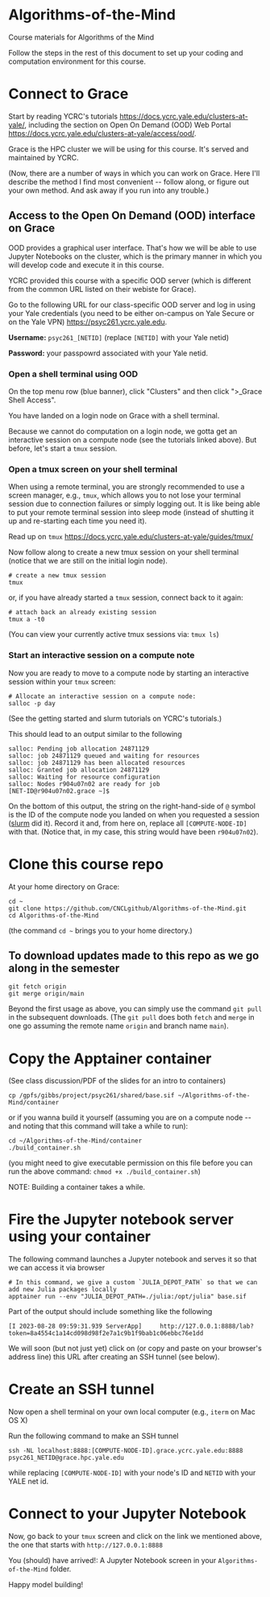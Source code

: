 # Algorithms-of-the-Mind
Course materials for Algorithms of the Mind

Follow the steps in the rest of this document to set up your coding and computation environment for this course.

# Connect to Grace

Start by reading YCRC's tutorials https://docs.ycrc.yale.edu/clusters-at-yale/, including the section on Open On Demand (OOD) Web Portal https://docs.ycrc.yale.edu/clusters-at-yale/access/ood/.

Grace is the HPC cluster we will be using for this course. It's served and maintained by YCRC. 

(Now, there are a number of ways in which you can work on Grace. Here I'll describe the method I find most convenient -- follow along, or figure out your own method. And ask away if you run into any trouble.)

## Access to the Open On Demand (OOD) interface on Grace

OOD provides a graphical user interface. That's how we will be able to use Jupyter Notebooks on the cluster, which is the primary manner in which you will develop code and execute it in this course.

YCRC provided this course with a specific OOD server (which is different from the common URL listed on their webiste for Grace).

Go to the following URL for our class-specific OOD server and log in using your Yale credentials (you need to be either on-campus on Yale Secure or on the Yale VPN) https://psyc261.ycrc.yale.edu.

**Username:** `psyc261_[NETID]` (replace `[NETID]` with your Yale netid)

**Password:** your passpowrd associated with your Yale netid. 

### Open a shell terminal using OOD

On the top menu row (blue banner), click "Clusters" and then click ">_Grace Shell Access".

You have landed on a login node on Grace with a shell terminal. 

Because we cannot do computation on a login node, we gotta get an interactive session on a compute node (see the tutorials linked above). But before, let's start a `tmux` session.

### Open a tmux screen on your shell terminal

When using a remote terminal, you are strongly recommended to use a screen manager, e.g., `tmux`, which allows you to not lose your terminal session due to connection failures or simply logging out. It is like being able to put your remote terminal session into sleep mode (instead of shutting it up and re-starting each time you need it). 

Read up on `tmux` https://docs.ycrc.yale.edu/clusters-at-yale/guides/tmux/

Now follow along to create a new tmux session on your shell terminal (notice that we are still on the initial login node).

```
# create a new tmux session
tmux
```

or, if you have already started a `tmux` session, connect back to it again:

```
# attach back an already existing session
tmux a -t0
```

(You can view your currently active tmux sessions via: `tmux ls`)

### Start an interactive session on a compute note

Now you are ready to move to a compute node by starting an interactive session within your `tmux` screen:

```
# Allocate an interactive session on a compute node:
salloc -p day
```

(See the getting started and slurm tutorials on YCRC's tutorials.)

This should lead to an output similar to the following

```
salloc: Pending job allocation 24871129
salloc: job 24871129 queued and waiting for resources
salloc: job 24871129 has been allocated resources
salloc: Granted job allocation 24871129
salloc: Waiting for resource configuration
salloc: Nodes r904u07n02 are ready for job
[NET-ID@r904u07n02.grace ~]$
```

On the bottom of this output, the string on the right-hand-side of `@` symbol is the ID of the compute node you landed on when you requested a session ([slurm](https://docs.ycrc.yale.edu/clusters-at-yale/job-scheduling/) did it). Record it and, from here on, replace all `[COMPUTE-NODE-ID]` with that. (Notice that, in my case, this string would have been `r904u07n02`).

# Clone this course repo

At your home directory on Grace:

```
cd ~
git clone https://github.com/CNCLgithub/Algorithms-of-the-Mind.git
cd Algorithms-of-the-Mind
```

(the command `cd ~` brings you to your home directory.)

## To download updates made to this repo as we go along in the semester

```
git fetch origin
git merge origin/main
```

Beyond the first usage as above, you can simply use the command `git pull` in the subsequent downloads. (The `git pull` does both `fetch` and `merge` in one go assuming the remote name `origin` and branch name `main`).

# Copy the Apptainer container 

(See class discussion/PDF of the slides for an intro to containers)

```
cp /gpfs/gibbs/project/psyc261/shared/base.sif ~/Algorithms-of-the-Mind/container
```

or if you wanna build it yourself (assuming you are on a compute node -- and noting that this command will take a while to run):

```
cd ~/Algorithms-of-the-Mind/container
./build_container.sh
```
(you might need to give executable permission on this file before you can run the above command: `chmod +x ./build_container.sh`)

NOTE: Building a container takes a while.

# Fire the Jupyter notebook server using your container 

The following command launches a Jupyter notebook and serves it so that we can access it via browser

```
# In this command, we give a custom `JULIA_DEPOT_PATH` so that we can add new Julia packages locally
apptainer run --env "JULIA_DEPOT_PATH=./julia:/opt/julia" base.sif
```

Part of the output should include something like the following

```
[I 2023-08-28 09:59:31.939 ServerApp]     http://127.0.0.1:8888/lab?token=8a4554c1a14cd098d98f2e7a1c9b1f9bab1c06ebbc76e1dd
```

We will soon (but not just yet) click on (or copy and paste on your browser's address line) this URL after creating an SSH tunnel (see below).

# Create an SSH tunnel

Now open a shell terminal on your own local computer (e.g., `iterm` on Mac OS X)

Run the following command to make an SSH tunnel

```
ssh -NL localhost:8888:[COMPUTE-NODE-ID].grace.ycrc.yale.edu:8888 psyc261_NETID@grace.hpc.yale.edu
```

while replacing `[COMPUTE-NODE-ID]` with your node's ID and `NETID` with your YALE net id.

# Connect to your Jupyter Notebook

Now, go back to your `tmux` screen and click on the link we mentioned above, the one that starts with `http://127.0.0.1:8888`

You (should) have arrived!: A Jupyter Notebook screen in your `Algorithms-of-the-Mind` folder. 

Happy model building!



